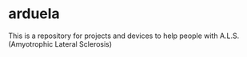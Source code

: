 # arduela
This is a repository for projects and devices to help people with A.L.S. (Amyotrophic Lateral Sclerosis)
